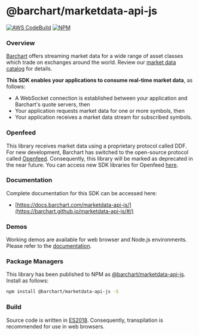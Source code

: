 # @barchart/marketdata-api-js

[![AWS CodeBuild](https://codebuild.us-east-1.amazonaws.com/badges?uuid=eyJlbmNyeXB0ZWREYXRhIjoiY1VDTWRsRHkwK0NRYnJNZk95WjVEMzR3QW9EbUtTRG9yNExRSk0yVTI1MEtWWGlDOXUvQU1xTmNuTUxNd0REZ1VlZkc2WXRPMXZ2SWpOSW83UkdYc3c4PSIsIml2UGFyYW1ldGVyU3BlYyI6IjhUTXBaL1E4RW5WRGlKTjIiLCJtYXRlcmlhbFNldFNlcmlhbCI6MX0%3D&branch=master)](https://github.com/barchart/marketdata-api-js)
[![NPM](https://img.shields.io/npm/v/@barchart/marketdata-api-js)](https://www.npmjs.com/package/@barchart/marketdata-api-js)

### Overview

[Barchart](https://www.barchart.com) offers streaming market data for a wide range of asset classes which trade on exchanges around the world. Review our [market data catalog](https://www.barchart.com/solutions/data/market) for details.

**This SDK enables your applications to consume real-time market data**, as follows:

* A WebSocket connection is established between your application and Barchart's quote servers, then
* Your application requests market data for one or more symbols, then
* Your application receives a market data stream for subscribed symbols.

### Openfeed

This library receives market data using a proprietary protocol called DDF. For new development, Barchart has switched to the open-source protocol called [Openfeed](https://docs.barchart.com/openfeed/#/). Consequently, this library will be marked as deprecated in the near future. You can access new SDK libraries for Openfeed [here](https://www.barchart.com/solutions/services/stream).

### Documentation

Complete documentation for this SDK can be accessed here:

* [https://docs.barchart.com/marketdata-api-js/](https://barchart.github.io/marketdata-api-js/#/)

### Demos

Working demos are available for web browser and Node.js environments. Please refer to the [documentation](https://barchart.github.io/marketdata-api-js/#/content/quick_start?id=demos).

### Package Managers

This library has been published to NPM as [@barchart/marketdata-api-js](https://www.npmjs.com/package/@barchart/marketdata-api-js). Install as follows:

 ```sh
 npm install @barchart/marketdata-api-js -S
```

### Build

Source code is written in [ES2018](https://en.wikipedia.org/wiki/ECMAScript#9th_Edition_%E2%80%93_ECMAScript_2018). Consequently, transpilation is recommended for use in web browsers.
